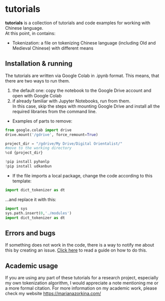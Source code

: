# tutorials

**tutorials** is a collection of tutorials and code examples for working with Chinese language. <br>
At this point, in contains: <br>
* Tokenization: a file on tokenizing Chinese language (including Old and Medieval Chinese) with different means

## Installation & running

The tutorials are written via Google Colab in .ipynb format.
This means, that there are two ways to run them.

1. the default one: copy the notebook to the Google Drive account and open with Google Colab
2. if already familiar with Jupyter Notebooks, run from them. <br>
In this case, skip the steps with mounting Google Drive and install all the required libraries from the command line. <br>
  * Examples of parts to remove:
```python
from google.colab import drive
drive.mount('/gdrive', force_remount=True)

project_dir = "/gdrive/My Drive/Digital Orientalist/" 
#move to the working directory 
%cd {project_dir} 

!pip install pyhanlp
!pip install udkanbun
```
  * If the file imports a local package, change the code according to this template:
```python
import dict_tokenizer as dt
```
  ...and replace it with this:
```python
import sys
sys.path.insert(0,'./modules')
import dict_tokenizer as dt
```
## Errors and bugs

If something does not work in the code, there is a way to notify me about this by creating an issue. [Click here](https://docs.github.com/en/github/managing-your-work-on-github/creating-an-issue) to read a guide on how to do this.

## Academic usage

If you are using any part of these tutorials for a research project, especially my own tokenization algorithm, I would appreciate a note mentioning me or a more formal citation. For more information on my academic work, please check my website https://marianazorkina.com/ <br>




